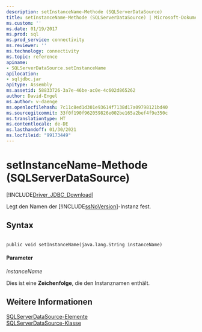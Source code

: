 ```yaml
---
description: setInstanceName-Methode (SQLServerDataSource)
title: setInstanceName-Methode (SQLServerDataSource) | Microsoft-Dokumentation
ms.custom: ''
ms.date: 01/19/2017
ms.prod: sql
ms.prod_service: connectivity
ms.reviewer: ''
ms.technology: connectivity
ms.topic: reference
apiname:
- SQLServerDataSource.setInstanceName
apilocation:
- sqljdbc.jar
apitype: Assembly
ms.assetid: 58833726-3a7e-46be-ac0e-4c602d865262
author: David-Engel
ms.author: v-daenge
ms.openlocfilehash: 7c11c8ed1d301e93614f7138d17a09798121bd40
ms.sourcegitcommit: 33f0f190f962059826e002be165a2bef4f9e350c
ms.translationtype: HT
ms.contentlocale: de-DE
ms.lasthandoff: 01/30/2021
ms.locfileid: "99173449"
---
```

# <a name="setinstancename-method-sqlserverdatasource"></a>setInstanceName-Methode (SQLServerDataSource)
[!INCLUDE[Driver_JDBC_Download](../../../includes/driver_jdbc_download.md)]

  Legt den Namen der [!INCLUDE[ssNoVersion](../../../includes/ssnoversion-md.md)]-Instanz fest.  
  
## <a name="syntax"></a>Syntax  
  
```  
  
public void setInstanceName(java.lang.String instanceName)  
```  
  
#### <a name="parameters"></a>Parameter  
 *instanceName*  
  
 Dies ist eine **Zeichenfolge**, die den Instanznamen enthält.  
  
## <a name="see-also"></a>Weitere Informationen  
 [SQLServerDataSource-Elemente](../../../connect/jdbc/reference/sqlserverdatasource-members.md)   
 [SQLServerDataSource-Klasse](../../../connect/jdbc/reference/sqlserverdatasource-class.md)  
  
  
